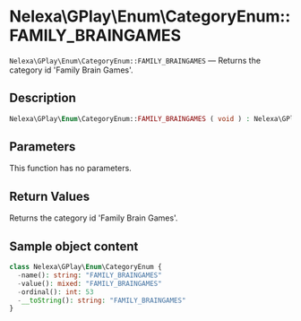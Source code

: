 # Nelexa\GPlay\Enum\CategoryEnum::FAMILY_BRAINGAMES
`Nelexa\GPlay\Enum\CategoryEnum::FAMILY_BRAINGAMES` — Returns the category id 'Family Brain Games'.

## Description
```php
Nelexa\GPlay\Enum\CategoryEnum::FAMILY_BRAINGAMES ( void ) : Nelexa\GPlay\Enum\CategoryEnum
```

## Parameters
This function has no parameters.

## Return Values
Returns the category id 'Family Brain Games'.

## Sample object content
```php
class Nelexa\GPlay\Enum\CategoryEnum {
  -name(): string: "FAMILY_BRAINGAMES"
  -value(): mixed: "FAMILY_BRAINGAMES"
  -ordinal(): int: 53
  -__toString(): string: "FAMILY_BRAINGAMES"
}
```
